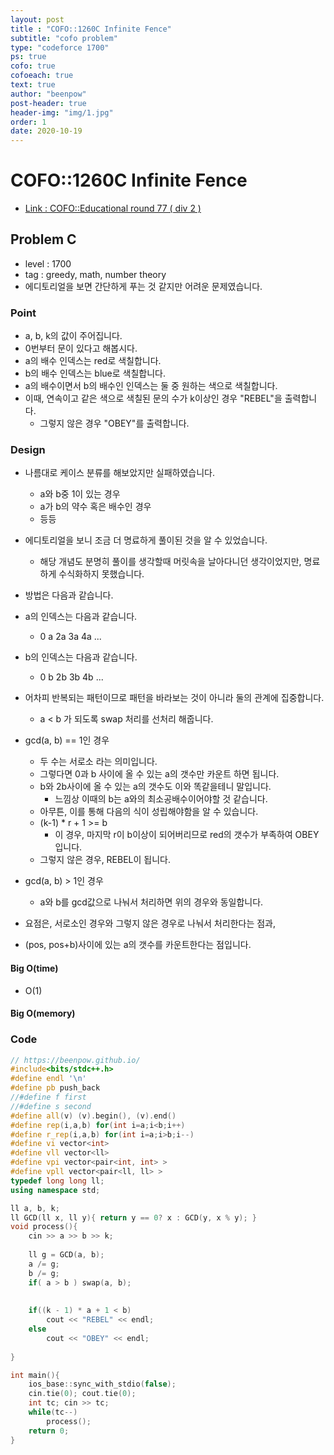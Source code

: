 ```yaml
---
layout: post
title : "COFO::1260C Infinite Fence"
subtitle: "cofo problem"
type: "codeforce 1700"
ps: true
cofo: true
cofoeach: true
text: true
author: "beenpow"
post-header: true
header-img: "img/1.jpg"
order: 1
date: 2020-10-19
---
```

# COFO::1260C Infinite Fence
- [Link : COFO::Educational round 77 ( div 2 )](https://codeforces.com/problemset/problem/1260/C)

## Problem C

- level : 1700
- tag : greedy, math, number theory
- 에디토리얼을 보면 간단하게 푸는 것 같지만 어려운 문제였습니다.

### Point
- a, b, k의 값이 주어집니다.
- 0번부터 문이 있다고 해봅시다.
- a의 배수 인덱스는 red로 색칠합니다.
- b의 배수 인덱스는 blue로 색칠합니다.
- a의 배수이면서 b의 배수인 인덱스는 둘 중 원하는 색으로 색칠합니다.
- 이때, 연속이고 같은 색으로 색칠된 문의 수가 k이상인 경우 "REBEL"을 출력합니다.
  - 그렇지 않은 경우 "OBEY"를 출력합니다.

### Design
- 나름대로 케이스 분류를 해보았지만 실패하였습니다.
  - a와 b중 1이 있는 경우 
  - a가 b의 약수 혹은 배수인 경우 
  - 등등
- 에디토리얼을 보니 조금 더 명료하게 풀이된 것을 알 수 있었습니다.
  - 해당 개념도 분명히 풀이를 생각할때 머릿속을 날아다니던 생각이었지만, 명료하게 수식화하지 못했습니다.

- 방법은 다음과 같습니다.
- a의 인덱스는 다음과 같습니다.
  - 0 a 2a 3a 4a ...
- b의 인덱스는 다음과 같습니다.
  - 0 b 2b 3b 4b ...
- 어차피 반복되는 패턴이므로 패턴을 바라보는 것이 아니라 둘의 관계에 집중합니다.
  - a < b 가 되도록 swap 처리를 선처리 해줍니다.
- gcd(a, b) == 1인 경우
  - 두 수는 서로소 라는 의미입니다.
  - 그렇다면 0과 b 사이에 올 수 있는 a의 갯수만 카운트 하면 됩니다.
  - b와 2b사이에 올 수 있는 a의 갯수도 이와 똑같을테니 말입니다.
    - 느낌상 이때의 b는 a와의 최소공배수이어야할 것 같습니다.
  - 아무튼, 이를 통해 다음의 식이 성립해야함을 알 수 있습니다.
  - (k-1) * r + 1 >= b
    - 이 경우, 마지막 r이 b이상이 되어버리므로 red의 갯수가 부족하여 OBEY입니다.
  - 그렇지 않은 경우, REBEL이 됩니다.
- gcd(a, b) > 1인 경우
  - a와 b를 gcd값으로 나눠서 처리하면 위의 경우와 동일합니다.
- 요점은, 서로소인 경우와 그렇지 않은 경우로 나눠서 처리한다는 점과,
- (pos, pos+b)사이에 있는 a의 갯수를 카운트한다는 점입니다.

#### Big O(time)
- O(1)

#### Big O(memory)

### Code

```cpp
// https://beenpow.github.io/
#include<bits/stdc++.h>
#define endl '\n'
#define pb push_back
//#define f first
//#define s second
#define all(v) (v).begin(), (v).end()
#define rep(i,a,b) for(int i=a;i<b;i++)
#define r_rep(i,a,b) for(int i=a;i>b;i--)
#define vi vector<int>
#define vll vector<ll>
#define vpi vector<pair<int, int> >
#define vpll vector<pair<ll, ll> >
typedef long long ll;
using namespace std;

ll a, b, k;
ll GCD(ll x, ll y){ return y == 0? x : GCD(y, x % y); }
void process(){
    cin >> a >> b >> k;
    
    ll g = GCD(a, b);
    a /= g;
    b /= g;
    if( a > b ) swap(a, b);
    
    
    if((k - 1) * a + 1 < b)
        cout << "REBEL" << endl;
    else
        cout << "OBEY" << endl;
    
}

int main(){
    ios_base::sync_with_stdio(false);
    cin.tie(0); cout.tie(0);
    int tc; cin >> tc;
    while(tc--)
        process();
    return 0;
}
```
